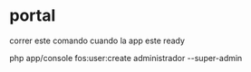 portal
======

correr este comando cuando la app este ready 

php app/console fos:user:create administrador --super-admin
